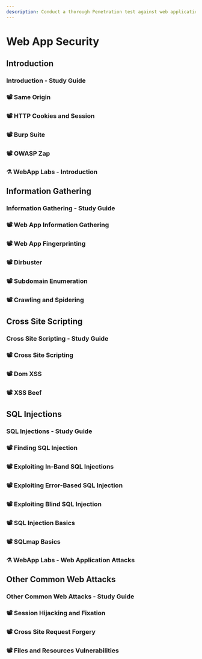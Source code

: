 ```yaml
---
description: Conduct a thorough Penetration test against web applications.
---
```


# Web App Security

## Introduction

### Introduction - Study Guide

### 📽 Same Origin

### 📽 HTTP Cookies and Session

### 📽 Burp Suite

### 📽 OWASP Zap

### ⚗ WebApp Labs - Introduction

## Information Gathering

### Information Gathering - Study Guide

### 📽 Web App Information Gathering

### 📽 Web App Fingerprinting

### 📽 Dirbuster

### 📽 Subdomain Enumeration

### 📽 Crawling and Spidering

## Cross Site Scripting

### Cross Site Scripting - Study Guide

### 📽 Cross Site Scripting

### 📽 Dom XSS

### 📽 XSS Beef

## SQL Injections

### SQL Injections - Study Guide

### 📽 Finding SQL Injection

### 📽 Exploiting In-Band SQL Injections

### 📽 Exploiting Error-Based SQL Injection

### 📽 Exploiting Blind SQL Injection

### 📽 SQL Injection Basics

### 📽 SQLmap Basics

### ⚗ WebApp Labs - Web Application Attacks

## Other Common Web Attacks

### Other Common Web Attacks - Study Guide

### 📽 Session Hijacking and Fixation

### 📽 Cross Site Request Forgery

### 📽 Files and Resources Vulnerabilities


